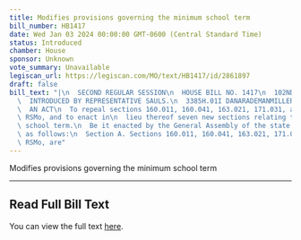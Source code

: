 ```yaml
---
title: Modifies provisions governing the minimum school term
bill_number: HB1417
date: Wed Jan 03 2024 00:00:00 GMT-0600 (Central Standard Time)
status: Introduced
chamber: House
sponsor: Unknown
vote_summary: Unavailable
legiscan_url: https://legiscan.com/MO/text/HB1417/id/2861897
draft: false
bill_text: "|\n  SECOND REGULAR SESSION\n  HOUSE BILL NO. 1417\n  102ND GENERAL ASSEMBLY\n\
  \  INTRODUCED BY REPRESENTATIVE SAULS.\n  3385H.01I DANARADEMANMILLER,ChiefClerk\n\
  \  AN ACT\n  To repeal sections 160.011, 160.041, 163.021, 171.031, and 171.033,\
  \ RSMo, and to enact in\n  lieu thereof seven new sections relating to the minimum\
  \ school term.\n  Be it enacted by the General Assembly of the state of Missouri,\
  \ as follows:\n  Section A. Sections 160.011, 160.041, 163.021, 171.031, and 171.033,\
  \ RSMo, are"
---
```

Modifies provisions governing the minimum school term

---

## Read Full Bill Text

You can view the full text [here](https://legiscan.com/MO/text/HB1417/id/2861897).
